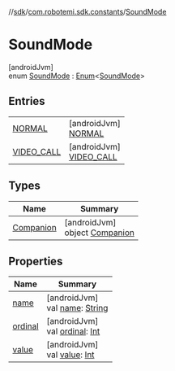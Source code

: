 //[sdk](../../../index.md)/[com.robotemi.sdk.constants](../index.md)/[SoundMode](index.md)

# SoundMode

[androidJvm]\
enum [SoundMode](index.md) : [Enum](https://kotlinlang.org/api/latest/jvm/stdlib/kotlin/-enum/index.html)&lt;[SoundMode](index.md)&gt;

## Entries

| | |
|---|---|
| [NORMAL](-n-o-r-m-a-l/index.md) | [androidJvm]<br>[NORMAL](-n-o-r-m-a-l/index.md) |
| [VIDEO_CALL](-v-i-d-e-o_-c-a-l-l/index.md) | [androidJvm]<br>[VIDEO_CALL](-v-i-d-e-o_-c-a-l-l/index.md) |

## Types

| Name | Summary |
|---|---|
| [Companion](-companion/index.md) | [androidJvm]<br>object [Companion](-companion/index.md) |

## Properties

| Name | Summary |
|---|---|
| [name](../../com.robotemi.sdk.permission/-permission/-u-n-k-n-o-w-n/index.md#-372974862%2FProperties%2F462465411) | [androidJvm]<br>val [name](../../com.robotemi.sdk.permission/-permission/-u-n-k-n-o-w-n/index.md#-372974862%2FProperties%2F462465411): [String](https://kotlinlang.org/api/latest/jvm/stdlib/kotlin/-string/index.html) |
| [ordinal](../../com.robotemi.sdk.permission/-permission/-u-n-k-n-o-w-n/index.md#-739389684%2FProperties%2F462465411) | [androidJvm]<br>val [ordinal](../../com.robotemi.sdk.permission/-permission/-u-n-k-n-o-w-n/index.md#-739389684%2FProperties%2F462465411): [Int](https://kotlinlang.org/api/latest/jvm/stdlib/kotlin/-int/index.html) |
| [value](value.md) | [androidJvm]<br>val [value](value.md): [Int](https://kotlinlang.org/api/latest/jvm/stdlib/kotlin/-int/index.html) |
